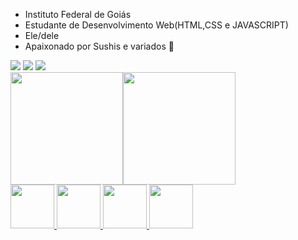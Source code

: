 
- Instituto Federal de Goiás
- Estudante de Desenvolvimento Web(HTML,CSS e JAVASCRIPT)
- Ele/dele
- Apaixonado por Sushis e variados 🍣
<div>
<a href="https://www.instagram.com/heryck_mbss/" target="_blank"><img src="https://img.shields.io/badge/-Instagram-%23E4405F?style=for-the-badge&logo=instagram&logoColor=white" target="_blank"></a>
<a href = "heryckmota@gmail.com"><img src="https://img.shields.io/badge/Gmail-D14836?style=for-the-badge&logo=gmail&logoColor=white" target="_blank"></a>
<a href="https://www.linkedin.com/in/heryckmbss/" target="_blank"><img src="https://img.shields.io/badge/-LinkedIn-%230077B5?style=for-the-badge&logo=linkedin&logoColor=white" target="_blank"></a>   
</div>

<div>
<a href="https://github.com/seu-usuário-aqui">
<img height="180em" src="https://github-readme-stats.vercel.app/api/top-langs/?username=HeryckMbs&layout=compact&langs_count=7&theme=dracula"/><img height="180em" src="https://github-readme-stats.vercel.app/api?username=HeryckMbs&show_icons=true&theme=dracula&include_all_commits=true&count_private=true"/>
</div>

  <img style="width:70px;height:70px" src="https://cdn.jsdelivr.net/gh/devicons/devicon/icons/c/c-line.svg" />
  <img style="width:70px;height:70px" src="https://cdn.jsdelivr.net/gh/devicons/devicon/icons/css3/css3-original-wordmark.svg" />
  <img style="width:70px;height:70px" src="https://cdn.jsdelivr.net/gh/devicons/devicon/icons/html5/html5-original-wordmark.svg" />
  <img style="width:70px;height:70px" src="https://cdn.jsdelivr.net/gh/devicons/devicon/icons/javascript/javascript-original.svg" />


  
